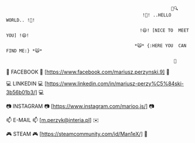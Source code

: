                                                                    🔎🔍                                                   
                                                        !👋! ..HELLO  WORLD.. !👋!
   
                                                       !😄! [NICE TO  MEET YOU] !😄!
   
                                                     *🙀* {:HERE YOU  CAN FIND ME:} *🙀*
                                                     
                                                                    🐌


📲 FACEBOOK 📲 [https://www.facebook.com/mariusz.perzynski.9] 📲


💻 LINKEDIN 💻 [https://www.linkedin.com/in/mariusz-perzy%C5%84ski-3b56b01b3/] 💻



📷 INSTAGRAM 📷 [https://www.instagram.com/marioo.js/] 📷



📫 E-MAIL 📫 [m.perzyk@interia.pl] ✉️


🎮 STEAM 🎮 [https://steamcommunity.com/id/Man1eX/] 👾




